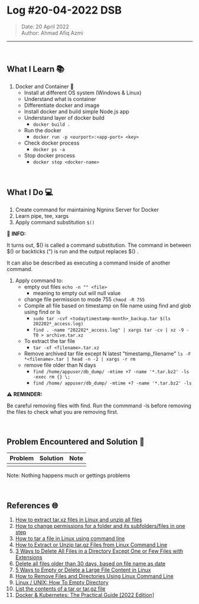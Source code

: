 <link href="https://cdn.jsdelivr.net/npm/bootstrap@5.1.3/dist/css/bootstrap.min.css" rel="stylesheet" integrity="sha384-1BmE4kWBq78iYhFldvKuhfTAU6auU8tT94WrHftjDbrCEXSU1oBoqyl2QvZ6jIW3" crossorigin="anonymous">

# Log #20-04-2022 DSB

> Date: 20 April 2022  
> Author: Ahmad Afiq Azmi

---

<br>

## What I Learn 📚

1. Docker and Container 🐳
   - Install at different OS system (Windows & Linux)
   - Understand what is container
   - Differentiate docker and image
   - Install docker and build simple Node.js app
   - Understand layer of docker build
     - `docker build .`
   - Run the docker
     - `docker run -p <ourport>:<app-port> <key>`
   - Check docker process
     - `docker ps -a`
   - Stop docker process
     - `docker stop <docker-name>`

<br>

## What I Do 💻

1. Create command for maintaining Ngninx Server for Docker
2. Learn pipe, tee, xargs
3. Apply command substitution `$()`

<div class="alert alert-info" role="alert">
    📝 <b>INFO:</b>
    <br>
    <p>It turns out, $() is called a command substitution. The command in between $() or backticks (“) is run and the output replaces $() .</p>
    <p>It can also be described as executing a command inside of another command.</p>
</div>

1. Apply command to:
   - empty out files `echo -n "" <file>`
     - meaning to empty out will null value
   - change file permission to mode 755 `chmod -R 755`
   - Compile all file based on timestamp on file name using find and glob using find or ls
     - `sudo tar -cvf <todaytimestamp-month>_backup.tar $(ls 202202*_access.log)`
     - `find . -name "202202*_access.log" | xargs tar -cv | xz -9 -T0 > archive.tar.xz`
   - To extract the tar file
     - `tar -xf <filename>.tar.xz`
   - Remove archived tar file except N latest "timestamp_filename" `ls -F *<filename>.tar | head -n -2 | xargs -r rm`
   - remove file older than N days
     - `find /home/appuser/db_dump/ -mtime +7 -name '*.tar.bz2' -ls -exec rm {} \;`
     - `find /home/ appuser/db_dump/ -mtime +7 -name '*.tar.bz2' -ls`

<div class="alert alert-warning" role="alert">
    ⚠ <b>REMINDER:</b>
    <br>
    <p>Be careful removing files with find. Run the commmand -ls before removing the files to check what you are removing first.</p>
</div>

<br>

## Problem Encountered and Solution 🐞

| Problem | Solution | Note |
| ------- | -------- | ---- |
|         |          |      |

Note: Nothing happens much or gettings problems

<br>

## References 🌐

1. [How to extract tar.xz files in Linux and unzip all files](https://www.cyberciti.biz/faq/how-to-extract-tar-xz-files-in-linux-and-unzip-all-files/)
2. [How to change permissions for a folder and its subfolders/files in one step](https://stackoverflow.com/questions/3740152/how-to-change-permissions-for-a-folder-and-its-subfolders-files-in-one-step)
3. [How to tar a file in Linux using command line](https://www.cyberciti.biz/faq/how-to-tar-a-file-in-linux-using-command-line/)
4. [How to Extract or Unzip tar.gz Files from Linux Command Line](https://phoenixnap.com/kb/extract-tar-gz-files-linux-command-line#:~:text=Simply%20right%2Dclick%20the%20item,option%20to%20unpack%20the%20archive.)
5. [3 Ways to Delete All Files in a Directory Except One or Few Files with Extensions](https://www.tecmint.com/delete-all-files-in-directory-except-one-few-file-extensions/)
6. [Delete all files older than 30 days, based on file name as date](https://stackoverflow.com/questions/55919214/delete-all-files-older-than-30-days-based-on-file-name-as-date)
7. [5 Ways to Empty or Delete a Large File Content in Linux](https://www.tecmint.com/empty-delete-file-content-linux/)
8. [How to Remove Files and Directories Using Linux Command Line](https://linuxize.com/post/how-to-remove-files-and-directories-using-linux-command-line/)
9. [Linux / UNIX: How To Empty Directory](https://www.cyberciti.biz/faq/howto-empty-linux-unix-directory-delete-all-files/)
10. [List the contents of a tar or tar.gz file](https://www.cyberciti.biz/faq/list-the-contents-of-a-tar-or-targz-file/)
11. [Docker & Kubernetes: The Practical Guide [2022 Edition]](https://www.udemy.com/course/docker-kubernetes-the-practical-guide/)
